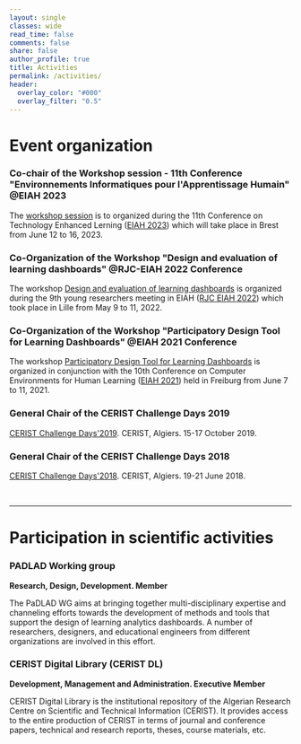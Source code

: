 ```yaml
---
layout: single
classes: wide
read_time: false
comments: false
share: false
author_profile: true
title: Activities
permalink: /activities/
header:
  overlay_color: "#000"
  overlay_filter: "0.5"
---
```


# Event organization
### Co-chair of the Workshop session -  11th Conference "Environnements Informatiques pour l'Apprentissage Humain"  @EIAH 2023
The [workshop session](https://eiah2023.sciencesconf.org/resource/page/id/17)  is to organized during the 11th Conference on Technology Enhanced Lerning ([EIAH 2023](https://eiah2023.sciencesconf.org)) which will take place in Brest from June 12 to 16, 2023. 

### Co-Organization of the Workshop "Design and evaluation of learning dashboards"  @RJC-EIAH 2022 Conference
The workshop [Design and evaluation of learning dashboards](https://padlad.github.io/RJC-EIAH2022/) is organized during the 9th young researchers meeting in EIAH ([RJC EIAH 2022](https://rjc-eiah-2022.univ-lille.fr/)) which took place in Lille from May 9 to 11, 2022. 

### Co-Organization of the Workshop "Participatory Design Tool for Learning Dashboards" @EIAH 2021 Conference
The workshop [Participatory Design Tool for Learning Dashboards](https://padlad.github.io/EIAH2021/) is organized in conjunction with the 10th Conference on Computer Environments for Human Learning ([EIAH 2021](https://blog.hepfr.ch/eiah2021/)) held in Freiburg from June 7 to 11, 2021. 

### General Chair of the CERIST Challenge Days 2019
 [CERIST Challenge Days'2019](http://challenge.cerist.dz/2019/). CERIST, Algiers. 15-17 October 2019.


### General Chair of the CERIST Challenge Days 2018
[CERIST Challenge Days'2018](http://challenge.cerist.dz/2018/). CERIST, Algiers. 19-21 June 2018.

<br/>
<hr/>

# Participation in scientific activities
### PADLAD Working group
**Research, Design, Development. Member**

The PaDLAD WG aims at bringing together multi-disciplinary expertise and channeling efforts towards the development of methods and tools that support the design of learning analytics dashboards. A number of researchers, designers, and educational engineers from different organizations are involved in this effort. 

### CERIST Digital Library (CERIST DL)
**Development, Management and Administration. Executive Member**

CERIST Digital Library is the institutional repository of the Algerian Research Centre on Scientific and Technical Information (CERIST). It provides access to the entire production of CERIST in terms of journal and conference papers, technical and research reports, theses, course materials, etc.
